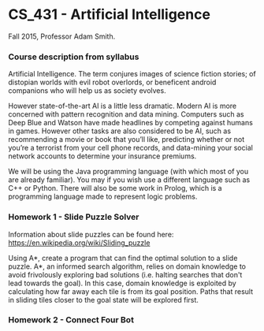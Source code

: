 # CS_431 - Artificial Intelligence
Fall 2015, Professor Adam Smith.

### Course description from syllabus
Artificial Intelligence. The term conjures images of science fiction stories; of distopian
worlds with evil robot overlords, or beneficent android companions who will help us as
society evolves.

However state-of-the-art AI is a little less dramatic. Modern AI is more concerned with
pattern recognition and data mining. Computers such as Deep Blue and Watson have
made headlines by competing against humans in games. However other tasks are also
considered to be AI, such as recommending a movie or book that you’ll like, predicting
whether or not you’re a terrorist from your cell phone records, and data-mining your
social network accounts to determine your insurance premiums.

We will be using the Java programming language (with which most of you are already
familiar). You may if you wish use a different language such as C++ or Python. There
will also be some work in Prolog, which is a programming language made to represent
logic problems.

### Homework 1 - Slide Puzzle Solver

Information about slide puzzles can be found here: https://en.wikipedia.org/wiki/Sliding_puzzle

Using A\*, create a program that can find the optimal solution to a slide puzzle. A\*, an informed search algorithm, relies 
on domain knowledge to avoid frivolously exploring bad solutions (i.e. halting searches that don't lead towards the goal).
In this case, domain knowledge is exploited by calculating how far away each tile is from its goal position. Paths that result
in sliding tiles closer to the goal state will be explored first.


### Homework 2 - Connect Four Bot


